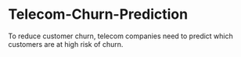 # Telecom-Churn-Prediction
To reduce customer churn, telecom companies need to predict which customers are at high risk of churn.
